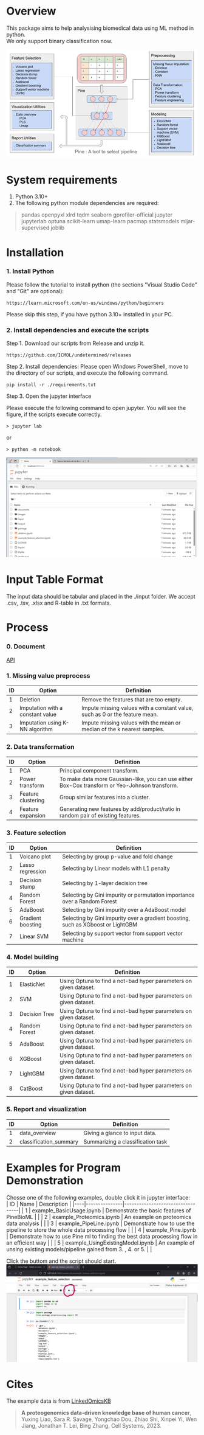 # Overview
This package aims to help analysising biomedical data using ML method in python.    
We only support binary classification now.

![image](./documents/images/workflow/PineBioML_workflow_v3.png) 

# System requirements
   1. Python 3.10+
   2. The following python module dependencies are required: 
   > pandas openpyxl xlrd tqdm seaborn gprofiler-official jupyter jupyterlab optuna scikit-learn umap-learn pacmap statsmodels mljar-supervised joblib


# Installation

### 1. Install Python
Please follow the tutorial to install python (the sections "Visual Studio Code" and "Git" are optional):

    https://learn.microsoft.com/en-us/windows/python/beginners 
    
Please skip this step, if you have python 3.10+ installed in your PC.

### 2. Install dependencies and execute the scripts

Step 1. Download our scripts from Release and unzip it.

    https://github.com/ICMOL/undetermined/releases

Step 2. Install dependencies: Please open Windows PowerShell, move to the directory of our scripts, and execute the following command.

    pip install -r ./requirements.txt          

Step 3. Open the jupyter interface

Please execute the following command to open jupyter. You will see the figure, if the scripts execute correctly.

    > jupyter lab    
or    

    > python -m notebook


![image](./documents/images/tutorial/browser_jupyter.png)


# Input Table Format

The input data should be tabular and placed in the ./input folder. We accept .csv, .tsv, .xlsx and R-table in .txt formats.

# Process

### 0. Document

[API](https://htmlpreview.github.io/?https://github.com/ICMOL/PineBioML/blob/main/documents/API/index.html)

### 1. Missing value preprocess
|        ID         |        Option         |  Definition |
|---------------------|----------------|------------------------------|
|  1 | Deletion              | Remove the features that are too empty.     |
|  2 | Imputation with a constant value  | Impute missing values with a constant value, such as 0 or the feature mean. |
|  3 | Imputation using K-NN algorithm        | Impute missing values with the mean or median of the k nearest samples. |


### 2. Data transformation
|        ID         |        Option         |  Definition |
|---------------------|----------------|------------------------------|
|  1 | PCA              | Principal component transform.    |  |
|  2 | Power transform  | To make data more Gaussian-like, you can use either Box-Cox transform or Yeo-Johnson transform. |   |
|  3 | Feature clustering        | Group similar features into a cluster.  |  |
|  4 | Feature expansion        | Generating new features by add/product/ratio in random pair of existing features.  |  |


### 3. Feature selection
|        ID         |        Option         |  Definition |
|---------------------|----------------|------------------------------|
|  1 | Volcano plot     | Selecting by group p-value and fold change   |  |
|  2 | Lasso regression | Selecting by Linear models with L1 penalty |   |
|  3 | Decision stump   | Selecting by 1-layer decision tree  |  |
|  4 | Random Forest    | Selecting by Gini impurity or permutation importance over a Random Forest |  |
|  5 | AdaBoost         | Selecting by Gini impurity over a AdaBoost model  |  |
|  6 | Gradient boosting| Selecting by Gini impurity over a gradient boosting, such as XGboost or LightGBM  |  |
|  7 | Linear SVM              | Selecting by support vector from support vector machine |  |


### 4. Model building
|        ID         |        Option         |  Definition |
|---------------------|----------------|------------------------------|
|  1 | ElasticNet    | Using Optuna to find a not-bad hyper parameters on given dataset.   |  |
|  2 | SVM       | Using Optuna to find a not-bad hyper parameters on given dataset. |   |
|  3 | Decision Tree | Using Optuna to find a not-bad hyper parameters on given dataset.  |  |
|  4 | Random Forest | Using Optuna to find a not-bad hyper parameters on given dataset.  |  |
|  5 | AdaBoost | Using Optuna to find a not-bad hyper parameters on given dataset.  |  |
|  6 | XGBoost | Using Optuna to find a not-bad hyper parameters on given dataset.  |  |
|  7 | LightGBM | Using Optuna to find a not-bad hyper parameters on given dataset.  |  |
|  8 | CatBoost | Using Optuna to find a not-bad hyper parameters on given dataset.  |  |

### 5. Report and visualization
|        ID         |        Option         |  Definition |
|---------------------|----------------|------------------------------|
|  1 | data_overview  | Giving a glance to input data.   |  |
|  2 | classification_summary | Summarizing a classification task |  |

# Examples for Program Demonstration    

Chosse one of the following examples, double click it in jupyter interface:    
| ID |     Name      |       Description                |
|----|---------------|----------------------------------|
|  1 | example_BasicUsage.ipynb   | Demonstrate the basic features of PineBioML  |  |
|  2 | example_Proteomics.ipynb         | An example on proteomics data analysis |  |
|  3 | example_PipeLine.ipynb           | Demonstrate how to use the pipeline to store the whole data processing flow |  |
|  4 | example_Pine.ipynb               | Demonstrate how to use Pine ml to finding the best data processing flow in an efficient way |  |
|  5 | example_UsingExistingModel.ipynb | An example of unsing existing models/pipeline gained from 3. , 4. or 5.  |  |



Click the buttom and the script should start.
![image](./documents/images/tutorial/jupyter_runall.png)


# Cites
The example data is from [LinkedOmicsKB](https://kb.linkedomics.org/)
>  **A proteogenomics data-driven knowledge base of human cancer**, Yuxing Liao, Sara R. Savage, Yongchao Dou, Zhiao Shi, Xinpei Yi, Wen Jiang, Jonathan T. Lei, Bing Zhang, Cell Systems, 2023.
